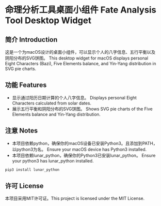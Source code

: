 # 命理分析工具桌面小组件 Fate Analysis Tool Desktop Widget

## 简介 Introduction

这是一个为macOS设计的桌面小组件，可以显示个人的八字信息、五行平衡以及阴阳分布的SVG饼图。
This desktop widget for macOS displays personal Eight Characters (Bazi), Five Elements balance, and Yin-Yang distribution in SVG pie charts.

## 功能 Features

- 显示通过阳历日期计算的个人八字信息。
Displays personal Eight Characters calculated from solar dates.
- 展示五行平衡和阴阳分布的SVG饼图。
Shows SVG pie charts of the Five Elements balance and Yin-Yang distribution.

## 注意 Notes

- 本项目依赖python，确保你的macOS设备已安装Python3。且添加到PATH，以python3为名。
Ensure your macOS device has Python3 installed.
- 本项目依赖lunar_python，确保你的Python3已安装lunar_python。
Ensure your python3 has lunar_python installed.
```bash
pip3 install lunar_python
```

## 许可 License

本项目采用MIT许可证。This project is licensed under the MIT License.
